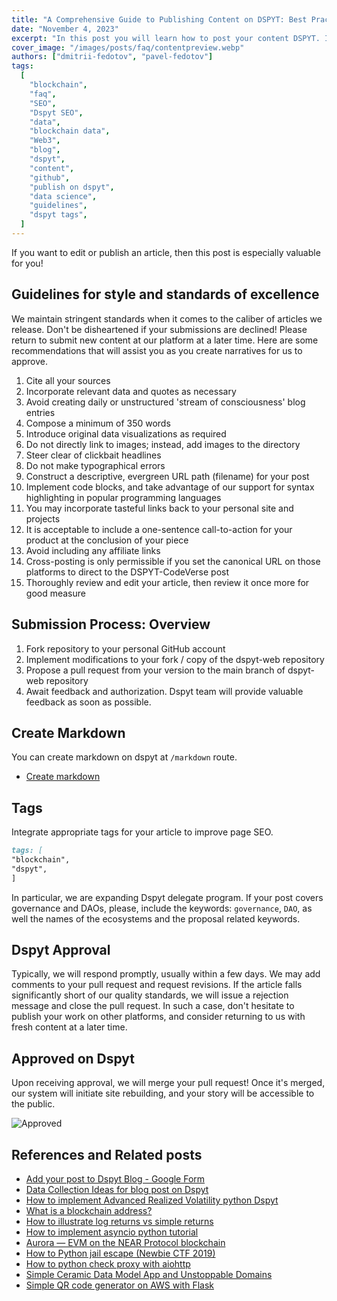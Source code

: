 ```yaml
---
title: "A Comprehensive Guide to Publishing Content on DSPYT: Best Practices and Tips"
date: "November 4, 2023"
excerpt: "In this post you will learn how to post your content DSPYT. If you want to edit or publish an article, then this post is especially for you!"
cover_image: "/images/posts/faq/contentpreview.webp"
authors: ["dmitrii-fedotov", "pavel-fedotov"]
tags:
  [
    "blockchain",
    "faq",
    "SEO",
    "Dspyt SEO",
    "data",
    "blockchain data",
    "Web3",
    "blog",
    "dspyt",
    "content",
    "github",
    "publish on dspyt",
    "data science",
    "guidelines",
    "dspyt tags",
  ]
---
```


If you want to edit or publish an article, then this post is especially valuable for you!

## Guidelines for style and standards of excellence

We maintain stringent standards when it comes to the caliber of articles we release. Don't be disheartened if your submissions are declined! Please return to submit new content at our platform at a later time. Here are some recommendations that will assist you as you create narratives for us to approve.

1. Cite all your sources
2. Incorporate relevant data and quotes as necessary
3. Avoid creating daily or unstructured 'stream of consciousness' blog entries
4. Compose a minimum of 350 words
5. Introduce original data visualizations as required
6. Do not directly link to images; instead, add images to the directory
7. Steer clear of clickbait headlines
8. Do not make typographical errors
9. Construct a descriptive, evergreen URL path (filename) for your post
10. Implement code blocks, and take advantage of our support for syntax highlighting in popular programming languages
11. You may incorporate tasteful links back to your personal site and projects
12. It is acceptable to include a one-sentence call-to-action for your product at the conclusion of your piece
13. Avoid including any affiliate links
14. Cross-posting is only permissible if you set the canonical URL on those platforms to direct to the DSPYT-CodeVerse post
15. Thoroughly review and edit your article, then review it once more for good measure

## Submission Process: Overview

1. Fork repository to your personal GitHub account
2. Implement modifications to your fork / copy of the dspyt-web repository
3. Propose a pull request from your version to the main branch of dspyt-web repository
4. Await feedback and authorization. Dspyt team will provide valuable feedback as soon as possible.

## Create Markdown

You can create markdown on dspyt at `/markdown` route.

- [Create markdown](https://dspyt.com/markdown)

## Tags

Integrate appropriate tags for your article to improve page SEO.

```md
tags: [
"blockchain",
"dspyt",
]
```

In particular, we are expanding Dspyt delegate program. If your post covers governance and DAOs, please, include the keywords: `governance`, `DAO`, as well the names of the ecosystems and the proposal related keywords.

## Dspyt Approval

Typically, we will respond promptly, usually within a few days. We may add comments to your pull request and request revisions. If the article falls significantly short of our quality standards, we will issue a rejection message and close the pull request. In such a case, don't hesitate to publish your work on other platforms, and consider returning to us with fresh content at a later time.

## Approved on Dspyt

Upon receiving approval, we will merge your pull request! Once it's merged, our system will initiate site rebuilding, and your story will be accessible to the public.

![Approved](/images/posts/faq/approved.webp)

## References and Related posts

- [Add your post to Dspyt Blog - Google Form](https://forms.gle/VyhbutzPbHFaviDJA)
- [Data Collection Ideas for blog post on Dspyt](https://dspyt.com/data_collection_ideas)
- [How to implement Advanced Realized Volatility python Dspyt](https://dspyt.com/advanced-realized-volatility-and-quarticity)
- [What is a blockchain address?](https://dspyt.com/what-is-blockchain-address)
- [How to illustrate log returns vs simple returns](https://dspyt.com/simple-returns-log-return-and-volatility-simple-introduction)
- [How to implement asyncio python tutorial](https://dspyt.com/simple-asynchronous-python-webscraper-tutorial)
- [Aurora — EVM on the NEAR Protocol blockchain](https://dspyt.com/aurora-near-protocol-evm)
- [How to Python jail escape (Newbie CTF 2019)](https://dspyt.com/how-to-python-jail-escape-newbie-ctf-2019)
- [How to python check proxy with aiohttp](https://dspyt.com/easy-proxy-scraper-and-proxy-usage-in-python)
- [Simple Ceramic Data Model App and Unstoppable Domains](https://dspyt.com/simple-app-with-ceramic-data-model-and-unstoppable-domains)
- [Simple QR code generator on AWS with Flask](https://dspyt.com/simple-qr-code-generator-on-aws-with-flask)
